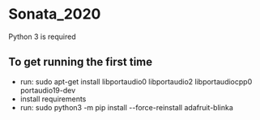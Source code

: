 # Sonata_2020
Python 3 is required

## To get running the first time
- run: sudo apt-get install libportaudio0 libportaudio2 libportaudiocpp0 portaudio19-dev
- install requirements
- run: sudo python3 -m pip install --force-reinstall adafruit-blinka

